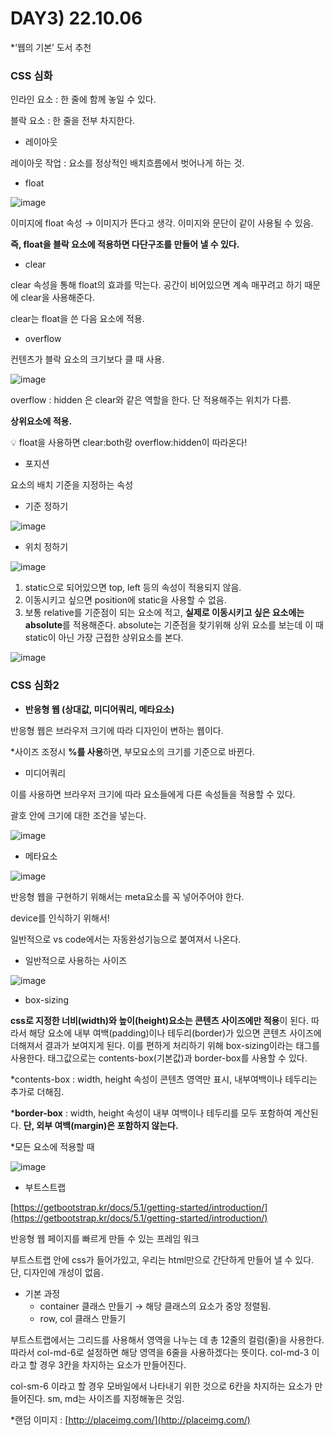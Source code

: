 # DAY3) 22.10.06

*‘웹의 기본’ 도서 추천 

### CSS 심화

인라인 요소 : 한 줄에 함께 놓일 수 있다. 

블락 요소 : 한 줄을 전부 차지한다.

- 레이아웃

레이아웃 작업 : 요소를 정상적인 배치흐름에서 벗어나게 하는 것. 

- float

![image](https://user-images.githubusercontent.com/95389515/194331869-fce78f12-c746-40ce-ab12-c268fb142e8a.png)

이미지에 float 속성 → 이미지가 뜬다고 생각. 이미지와 문단이 같이 사용될 수 있음.  

**즉, float을 블락 요소에 적용하면 다단구조를 만들어 낼 수 있다.** 

- clear

clear 속성을 통해 float의 효과를 막는다. 공간이 비어있으면 계속 매꾸려고 하기 때문에 clear을 사용해준다. 

clear는 float을 쓴 다음 요소에 적용.

- overflow

컨텐츠가 블락 요소의 크기보다 클 때 사용.

![image](https://user-images.githubusercontent.com/95389515/194331989-afbd3aef-1eac-42f3-b487-90a7fff4aa95.png)

overflow : hidden 은 clear와 같은 역할을 한다.  단 적용해주는 위치가 다름. 

**상위요소에 적용.** 

<aside>
💡 float을 사용하면 clear:both랑 overflow:hidden이 따라온다!

</aside>

- 포지션

요소의 배치 기준을 지정하는 속성

- 기준 정하기
    
![image](https://user-images.githubusercontent.com/95389515/194332043-68468c1d-783e-4c7f-b37d-a3eea563e0bc.png)    

- 위치 정하기
    
![image](https://user-images.githubusercontent.com/95389515/194332174-774450b2-f11b-443e-bd2f-343d44854a1f.png)
    
1. static으로 되어있으면 top, left 등의 속성이 적용되지 않음. 
2. 이동시키고 싶으면 position에 static을 사용할 수 없음. 
3. 보통 relative를 기준점이 되는 요소에 적고, **실제로 이동시키고 싶은 요소에는 absolute**를 적용해준다. absolute는 기준점을 찾기위해 상위 요소를 보는데 이 때 static이 아닌 가장 근접한 상위요소를 본다. 
    
![image](https://user-images.githubusercontent.com/95389515/194332385-a33f9e9a-b4f0-4690-b77a-c08c0e11b94d.png)


### CSS 심화2

- **반응형 웹 (상대값, 미디어쿼리, 메타요소)**

반응형 웹은 브라우저 크기에 따라 디자인이 변하는 웹이다. 

*사이즈 조정시 **%를 사용**하면, 부모요소의 크기를 기준으로 바뀐다. 

- 미디어쿼리

이를 사용하면 브라우저 크기에 따라 요소들에게 다른 속성들을 적용할 수 있다. 

괄호 안에 크기에 대한 조건을 넣는다. 

![image](https://user-images.githubusercontent.com/95389515/194332530-1a109317-ddc5-4058-9b93-3caabfd8d8e8.png)

- 메타요소

![image](https://user-images.githubusercontent.com/95389515/194332603-cdc0a44c-52af-4ce7-bb00-81a45874d95b.png)

반응형 웹을 구현하기 위해서는 meta요소를 꼭 넣어주어야 한다. 

device를 인식하기 위해서! 

일반적으로 vs code에서는 자동완성기능으로 붙여져서 나온다. 

- 일반적으로 사용하는 사이즈

![image](https://user-images.githubusercontent.com/95389515/194332659-8ec037fb-b707-480e-bd9a-cfc0c4c25d4a.png)

- box-sizing

**css로 지정한 너비(width)와 높이(height)요소는 콘텐츠 사이즈에만 적용**이 된다. 따라서 해당 요소에 내부 여백(padding)이나 테두리(border)가 있으면 콘텐츠 사이즈에 더해져서 결과가 보여지게 된다. 이를 편하게 처리하기 위해 box-sizing이라는 태그를 사용한다. 태그값으로는 contents-box(기본값)과 border-box를 사용할 수 있다. 

*contents-box : width, height 속성이 콘텐츠 영역만 표시, 내부여백이나 테두리는 추가로 더해짐. 

***border-box** : width, height 속성이 내부 여백이나 테두리를 모두 포함하여 계산된다. **단, 외부 여백(margin)은 포함하지 않는다.** 

*모든 요소에 적용할 때

![image](https://user-images.githubusercontent.com/95389515/194332705-71350a6e-592b-44f9-aba0-93e29ce0c99c.png)

- 부트스트랩

[https://getbootstrap.kr/docs/5.1/getting-started/introduction/](https://getbootstrap.kr/docs/5.1/getting-started/introduction/) 

반응형 웹 페이지를 빠르게 만들 수 있는 프레임 워크 

부트스트랩 안에 css가 들어가있고, 우리는 html만으로 간단하게 만들어 낼 수 있다. 단, 디자인에 개성이 없음. 

- 기본 과정
    - container 클래스 만들기 → 해당 클래스의 요소가 중앙 정렬됨.
    - row, col 클래스 만들기

부트스트랩에서는 그리드를 사용해서 영역을 나누는 데 총 12줄의 컬럼(줄)을 사용한다. 따라서 col-md-6로 설정하면 해당 영역을 6줄을 사용하겠다는 뜻이다. col-md-3 이라고 할 경우 3칸을 차지하는 요소가 만들어진다. 

col-sm-6 이라고 할 경우 모바일에서 나타내기 위한 것으로 6칸을 차지하는 요소가 만들어진다. sm, md는 사이즈를 지정해놓은 것임. 

*랜덤 이미지 : [http://placeimg.com/](http://placeimg.com/)
